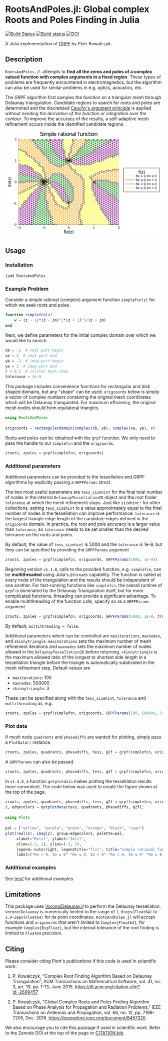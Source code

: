 # RootsAndPoles.jl: Global complex Roots and Poles Finding in Julia

[![Build Status](https://travis-ci.com/fgasdia/RootsAndPoles.jl.svg?branch=master)](https://travis-ci.com/fgasdia/RootsAndPoles.jl) [![Build status](https://ci.appveyor.com/api/projects/status/megpgn8l1ej5m3ww?svg=true)](https://ci.appveyor.com/project/fgasdia/rootsandpoles-jl) [![DOI](https://zenodo.org/badge/154031378.svg)](https://zenodo.org/badge/latestdoi/154031378)

A Julia implementation of [GRPF](https://github.com/PioKow/GRPF) by Piotr Kowalczyk.

## Description

`RootsAndPoles.jl` attempts to **find all the zeros and poles of a complex valued function with complex arguments in a fixed region**.
These types of problems are frequently encountered in electromagnetics, but the algorithm can also be used for similar problems in e.g. optics, acoustics, etc.

The GRPF algorithm first samples the function on a triangular mesh through Delaunay triangulation.
Candidate regions to search for roots and poles are determined and the discretized [Cauchy's argument principle](https://en.wikipedia.org/wiki/Argument_principle) is applied _without needing the derivative of the function or integration over the contour_.
To improve the accuracy of the results, a self-adaptive mesh refinement occurs inside the identified candidate regions.

![simplefcn](simplefcn.svg)

## Usage

### Installation

```julia
]add RootsAndPoles
```

### Example Problem

Consider a simple rational (complex) argument function `simplefcn(z)` for which we seek roots and poles.
```julia
function simplefcn(z)
    w = (z - 1)*(z - im)^2*(z + 1)^3/(z + im)
end
```

Next, we define parameters for the initial complex domain over which we would like to search.
```julia
xb = -2  # real part begin
xe = 2  # real part end
yb = -2  # imag part begin
ye = 2  # imag part end
r = 0.1  # initial mesh step
tolerance = 1e-9
```

This package includes convenience functions for rectangular and disk shaped domains, but any "shape" can be used.
`origcoords` below is simply a vector of complex numbers containing the original mesh coordinates which will be Delaunay triangulated.
For maximum efficiency, the original mesh nodes should form equilateral triangles.
```julia
using RootsAndPoles

origcoords = rectangulardomain(complex(xb, yb), complex(xe, ye), r)
```

Roots and poles can be obtained with the `grpf` function.
We only need to pass the handle to our `simplefcn` and the `origcoords`.
```julia
zroots, zpoles = grpf(simplefcn, origcoords)
```

### Additional parameters

Additional parameters can be provided to the tessellation and GRPF algorithms by explicitly passing a `GRPFParams` struct.

The two most useful parameters are `tess_sizehint` for the final total number of nodes in the internal `DelaunayTessellation2D` object and the root finder `tolerance` at which the mesh refinement stops.
Just like `sizehint!` for other collections, setting `tess_sizehint` to a value approximately equal to the final number of nodes in the tessellation can improve performance.
`tolerance` is the largest triangle edge length of the candidate edges defined in the `origcoords` domain.
In practice, the root and pole accuracy is a larger value than `tolerance`, so `tolerance` needs to be set smaller than the desired tolerance on the roots and poles.

By default, the value of `tess_sizehint` is 5000 and the `tolerance` is 1e-9, but they can be specified by providing the `GRPFParams` argument
```julia
zroots, zpoles = grpf(simplefcn, origcoords, GRPFParams(5000, 1e-9))
```

Beginning version `v1.1.0`, calls to the provided function, e.g. `simplefcn`, can be **multithreaded** using Julia's `@threads` capability.
The function is called at every node of the triangulation and the results should be independent of one another.
For fast-running functions like `simplefcn`, the overall runtime of `grpf` is dominated by the Delaunay Triangulation itself, but for more complicated functions, threading can provide a significant advantage.
To enable multithreading of the function calls, specify so as a `GRPFParams` argument
```julia
zroots, zpoles = grpf(simplefcn, origcoords, GRPFParams(5000, 1e-9, true))
```
By default, `multithreading = false`.

Additional parameters which can be controlled are `maxiterations`, `maxnodes`, and `skinnytriangle`. `maxiterations` sets the maximum number of mesh refinement iterations and `maxnodes` sets the maximum number of nodes allowed in the `DelaunayTessellation2D` before returning.
`skinnytriangle` is the maximum allowed ratio of the longest to shortest side length in a tessellation triangle before the triangle is automatically subdivided in the mesh refinement step.
Default values are

  - `maxiterations`: 100
  - `maxnodes`: 500000
  - `skinnytriangle`: 3

These can be specified along with the `tess_sizehint`, `tolerance` and `multithreading` as, e.g.
```julia
zroots, zpoles = grpf(simplefcn, origcoords, GRPFParams(100, 500000, 3, 5000, 1e-9, true))
```

### Plot data

If mesh node `quadrants` and `phasediffs` are wanted for plotting, simply pass a `PlotData()` instance.
```julia
zroots, zpoles, quadrants, phasediffs, tess, g2f = grpf(simplefcn, origcoords, PlotData())
```

A `GRPFParams` can also be passed.
```julia
zroots, zpoles, quadrants, phasediffs, tess, g2f = grpf(simplefcn, origcoords, PlotData(), GRPFParams(5000, 1e-9))
```

In `v1.4.0`, a function `getplotdata` makes plotting the tessellation results more convenient.
The code below was used to create the figure shown at the top of the page.

```julia
zroots, zpoles, quadrants, phasediffs, tess, g2f = grpf(simplefcn, origcoords, PlotData());
z, edgecolors = getplotdata(tess, quadrants, phasediffs, g2f);

using Plots

pal = ["yellow", "purple", "green", "orange", "black", "cyan"]
plot(real(z), imag(z), group=edgecolors, palette=pal,
     xlabel="Re(z)", ylabel="Im(z)",
     xlims=(-2, 2), ylims=(-2, 2),
     legend=:outerright, legendtitle="f(z)", title="Simple rational function",
     label=["Re > 0, Im ≥ 0" "Re ≤ 0, Im > 0" "Re < 0, Im ≤ 0" "Re ≥ 0, Im < 0" "" ""])
```

### Additional examples

See [test/](test/) for additional examples.

## Limitations

This package uses [VoronoiDelaunay.jl](https://github.com/JuliaGeometry/VoronoiDelaunay.jl) to perform the Delaunay tessellation.
`VoronoiDelaunay` is numerically limited to the range of `1.0+eps(Float64)` to `2.0-2eps(Float64)` for its point coordinates.
`RootsAndPoles.jl` will accept functions and `origcoords` that aren't limited to `Complex{Float64}`, for example `Complex{BigFloat}`, but the internal tolerance of the root finding is limited to `Float64` precision.

## Citing

Please consider citing Piotr's publications if this code is used in scientific work:

  1. P. Kowalczyk, “Complex Root Finding Algorithm Based on Delaunay Triangulation”, ACM Transactions on Mathematical Software, vol. 41, no. 3, art. 19, pp. 1-13, June 2015. https://dl.acm.org/citation.cfm?id=2699457

  2. P. Kowalczyk, "Global Complex Roots and Poles Finding Algorithm Based on Phase Analysis for Propagation and Radiation Problems," IEEE Transactions on Antennas and Propagation, vol. 66, no. 12, pp. 7198-7205, Dec. 2018. https://ieeexplore.ieee.org/document/8457320

We also encourage you to cite this package if used in scientific work.
Refer to the Zenodo DOI at the top of the page or [CITATION.bib](CITATION.bib).
